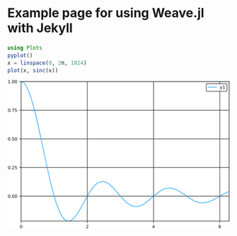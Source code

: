 
# Example page for using Weave.jl with Jekyll



````julia
using Plots
pyplot()
x = linspace(0, 2π, 1024)
plot(x, sinc(x))
````


![](figures/index_1_1.svg)

